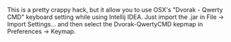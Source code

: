 This is a pretty crappy hack, but it allow you to use OSX's "Dvorak - Qwerty CMD" keyboard setting while using Intellij IDEA. Just import the .jar in File -> Import Settings... and then select the Dvorak-QwertyCMD kepmap in Preferences -> Keymap.
